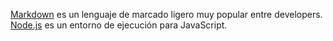 [Markdown](https://es.wikipedia.org/wiki/Markdown) es un lenguaje de marcado
ligero muy popular entre developers.
[Node.js](https://nodejs.org/es/) es un entorno de ejecución para JavaScript.